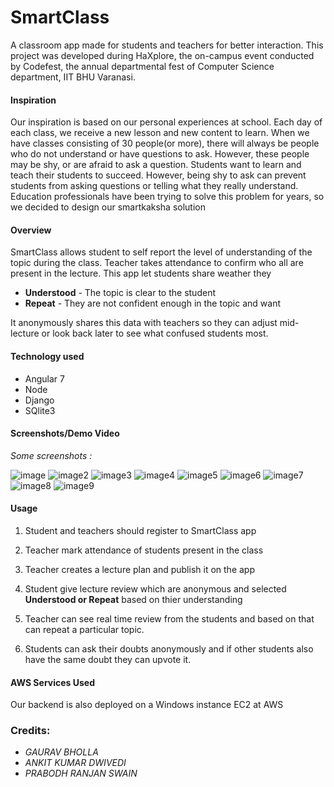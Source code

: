 # SmartClass
A classroom app made for students and teachers for better interaction. This project was developed during HaXplore, 
the on-campus event conducted by Codefest, the annual departmental fest of Computer Science department, IIT BHU Varanasi.


#### Inspiration

Our inspiration is based on our personal experiences at school. Each day of each class, we receive a new lesson and new content to learn. When we have classes consisting of 30 people(or more), there will always be people who do not understand or have questions to ask. However, these people may be shy, or are afraid to ask a question. Students want to learn and teach their students to succeed. However, being shy to ask can prevent students from asking questions or telling what they really understand. Education professionals have been trying to solve this problem for years, so we decided to design our smartkaksha solution

#### Overview

SmartClass allows student to self report the level of understanding of the topic during the class. Teacher takes attendance to confirm who all are present in the lecture. This app let students share weather they 
* **Understood** - The topic is clear to the student
* **Repeat** - They are not confident enough in the topic and want 

It anonymously shares this data with teachers so they can adjust mid-lecture or look back later to see what confused students most.

#### Technology used

- Angular 7
- Node
- Django 
- SQlite3

#### Screenshots/Demo Video

_Some screenshots :_ 

![image](https://i.imgur.com/qzO8YeY.png)    ![image2](https://i.imgur.com/s9Upa5h.png)
![image3](https://i.imgur.com/xlbWXTc.png)   ![image4](https://i.imgur.com/kaLlvK1.png)
![image5](https://i.imgur.com/sHz7XtG.png)   ![image6](https://i.imgur.com/k4o6Vo9.png)
![image7](https://i.imgur.com/jfm47ke.png)   ![image8](https://i.imgur.com/65ILSwP.png)
![image9](https://i.imgur.com/fsg00Dm.png)

#### Usage

 1. Student and teachers should register to SmartClass app
 
 2. Teacher mark attendance of students present in the class
 
 3. Teacher creates a lecture plan and publish it on the app
 
 4. Student give lecture review which are anonymous and selected **Understood or Repeat** based on thier understanding
 
 5. Teacher can see real time review from the students and based on that can repeat a particular topic.
 
 6. Students can ask their doubts anonymously and if other students also have the same doubt they can upvote it.

#### AWS Services Used

Our backend is also deployed on a Windows instance EC2 at AWS

### Credits:

* _GAURAV BHOLLA_
* _ANKIT KUMAR DWIVEDI_
* _PRABODH RANJAN SWAIN_



